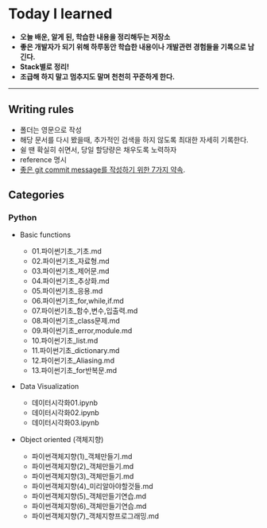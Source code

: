 Today I learned
=================

* **오늘 배운, 알게 된, 학습한 내용을 정리해두는 저장소**
* **좋은 개발자가 되기 위해 하루동안 학습한 내용이나 개발관련 경험들을 기록으로 남긴다.**
* **Stack별로 정리!**
* **조급해 하지 말고 멈추지도 말며 천천히 꾸준하게 한다.**
---

Writing rules
--------------
* 폴더는 영문으로 작성
* 해당 문서를 다시 봤을때, 추가적인 검색을 하지 않도록 최대한 자세히 기록한다.
* 쉴 땐 확실히 쉬면서, 당일 할당량은 채우도록 노력하자
* reference 명시
* [좋은 git commit message를 작성하기 위한 7가지 약속](https://meetup.toast.com/posts/106).

Categories
----------
### Python
* Basic functions
  - 01.파이썬기초_기초.md
  - 02.파이썬기초_자료형.md
  - 03.파이썬기초_제어문.md
  - 04.파이썬기초_추상화.md
  - 05.파이썬기초_응용.md
  - 06.파이썬기초_for,while,if.md
  - 07.파이썬기초_함수,변수,입출력.md
  - 08.파이썬기초_class문제.md
  - 09.파이썬기초_error,module.md
  - 10.파이썬기초_list.md
  - 11.파이썬기초_dictionary.md
  - 12.파이썬기초_Aliasing.md
  - 13.파이썬기초_for반복문.md
  
* Data Visualization
  - 데이터시각화01.ipynb
  - 데이터시각화02.ipynb
  - 데이터시각화03.ipynb

* Object oriented (객체지향)
  - 파이썬객체지향(1)_객체만들기.md
  - 파이썬객체지향(2)_객체만들기.md
  - 파이썬객체지향(3)_객체만들기.md
  - 파이썬객체지향(4)_미리알아야할것들.md
  - 파이썬객체지향(5)_객체만들기연습.md
  - 파이썬객체지향(6)_객체만들기연습.md
  - 파이썬객체지향(7)_객체지향프로그래밍.md
